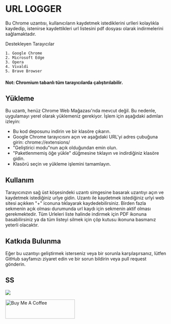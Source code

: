 # URL LOGGER

  Bu Chrome uzantısı, kullanıcıların kaydetmek istediklerini urlleri kolaylıkla kaydedip, istenirse kaydettikleri url listesini pdf dosyası olarak indirmelerini sağlamaktadır.
  
Destekleyen Tarayıcılar

    1. Google Chrome
    2. Microsoft Edge
    3. Opera
    4. Vivaldi
    5. Brave Browser
 
#### Not: Chromium tabanlı tüm tarayıcılarda çalıştırılabilir.

## Yükleme

Bu uzantı, henüz Chrome Web Mağazası'nda mevcut değil. Bu nedenle, uygulamayı yerel olarak yüklemeniz gerekiyor. İşlem için aşağıdaki adımları izleyin:

   * Bu kod deposunu indirin ve bir klasöre çıkarın.
   * Google Chrome tarayıcısını açın ve aşağıdaki URL'yi adres çubuğuna girin: chrome://extensions/
   * "Geliştirici modu"nun açık olduğundan emin olun.
   * "Paketlenmemiş öğe yükle" düğmesine tıklayın ve indirdiğiniz klasöre gidin.
   * Klasörü seçin ve yükleme işlemini tamamlayın.

## Kullanım

Tarayıcınızın sağ üst köşesindeki uzantı simgesine basarak uzantıyı açın ve kaydetmek istediğiniz urlye gidin. Uzantı ile kaydetmek istediğiniz urlyi web sitesi açıkken "+" iconuna tıklayarak kaydedebilirsiniz.
Birden fazla sekmenin açık olması durumunda url kaydı için sekmenin aktif olması gerekmektedir.
Tüm Urleleri liste halinde indirmek için PDF ikonuna basabilirsiniz ya da tüm listeyi silmek için çöp kutusu ikonuna basmanız yeterli olacaktır.

## Katkıda Bulunma

Eğer bu uzantıyı geliştirmek isterseniz veya bir sorunla karşılaşırsanız, lütfen GitHub sayfamızı ziyaret edin ve bir sorun bildirin veya pull request gönderin.

## SS 
![](https://media.giphy.com/media/v1.Y2lkPTc5MGI3NjExNTY0NjZkczF4Z2Y1bmh6MThoYXlnd25ibWNhcXJnODE2ZGQwa3R2MSZlcD12MV9pbnRlcm5hbF9naWZfYnlfaWQmY3Q9Zw/GuMfJG76W92tmMmTy8/giphy.gif)

<a href="https://www.buymeacoffee.com/alpkavas" target="_blank"><img src="https://cdn.buymeacoffee.com/buttons/v2/default-green.png" alt="Buy Me A Coffee" style="height: 60px !important;width: 217px !important;" ></a>
